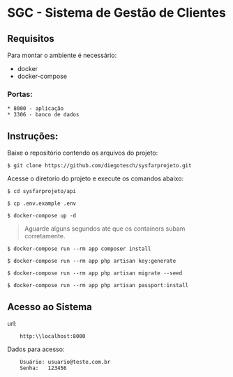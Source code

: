 <h1>SGC - Sistema de Gestão de Clientes</h1>

## Requisitos

Para montar o ambiente é necessário:

* docker
* docker-compose

### Portas:

	* 8000 - aplicação
	* 3306 - banco de dados

## Instruções:

Baixe o repositório contendo os arquivos do projeto:

    $ git clone https://github.com/diegotesch/sysfarprojeto.git

Acesse o diretorio do projeto e execute os comandos abaixo:

	$ cd sysfarprojeto/api

	$ cp .env.example .env

	$ docker-compose up -d

>Aguarde alguns segundos até que os containers subam corretamente.

	$ docker-compose run --rm app composer install

	$ docker-compose run --rm app php artisan key:generate

	$ docker-compose run --rm app php artisan migrate --seed

	$ docker-compose run --rm app php artisan passport:install

## Acesso ao Sistema

url: 

		http:\\localhost:8000

Dados para acesso:
		
		Usuário: usuario@teste.com.br
		Senha:   123456